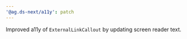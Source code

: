 ```yaml
---
'@ag.ds-next/a11y': patch
---
```


Improved a11y of `ExternalLinkCallout` by updating screen reader text.
